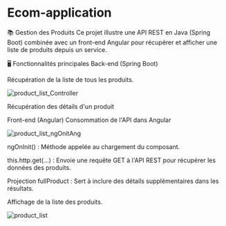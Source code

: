 ﻿# Ecom-application
📚 Gestion des Produits
Ce projet illustre une API REST en Java (Spring Boot) combinée avec un front-end Angular pour récupérer et afficher une liste de produits depuis un service.

🖥️ Fonctionnalités principales
Back-end (Spring Boot)

Récupération de la liste de tous les produits.

![product_list_Controller](https://github.com/user-attachments/assets/061aab92-e79d-441a-a608-445d8ee6b039)

Récupération des détails d'un produit

Front-end (Angular)
Consommation de l'API dans Angular

![product_list_ngOnitAng](https://github.com/user-attachments/assets/d0f87fcd-47a7-4d26-937c-ff057e7ecda9)

ngOnInit() : Méthode appelée au chargement du composant.

this.http.get(...) : Envoie une requête GET à l'API REST pour récupérer les données des produits.

Projection fullProduct : Sert à inclure des détails supplémentaires dans les résultats.

Affichage de la liste des produits.

![product_list](https://github.com/user-attachments/assets/0bb7517b-3dfb-4471-8328-90919dd725ea)

